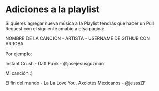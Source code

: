 # Adiciones a la playlist
Si quieres agregar nueva música a la Playlist tendrás que hacer un Pull Request con el siguiente cmabio a etsa página:

NOMBRE DE LA CANCIÓN - ARTISTA - USERNAME DE GITHUB CON ARROBA

Por ejemplo:

Instant Crush - Daft Punk - @josejesusguzman

Mi canción :)

El fin del mundo - La La Love You, Axolotes Mexicanos - @jesssZF
